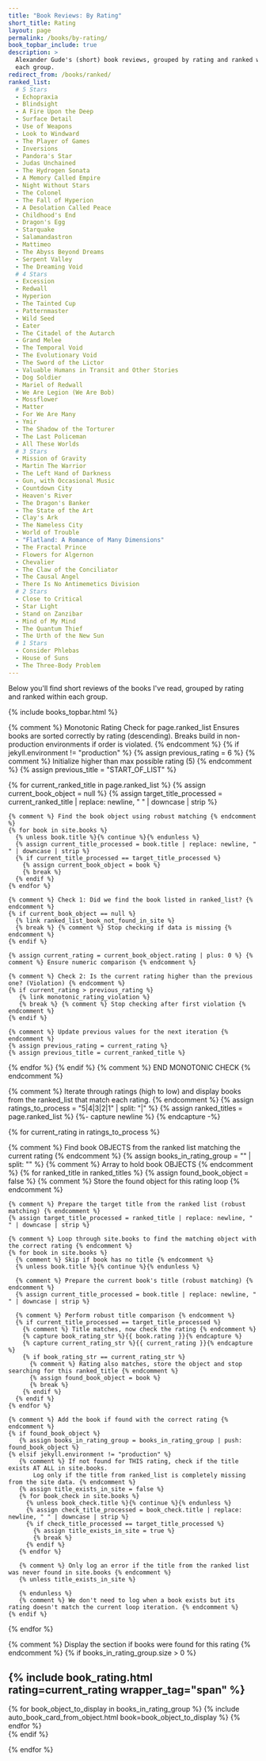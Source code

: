 ```yaml
---
title: "Book Reviews: By Rating"
short_title: Rating
layout: page
permalink: /books/by-rating/
book_topbar_include: true
description: >
  Alexander Gude's (short) book reviews, grouped by rating and ranked within
  each group.
redirect_from: /books/ranked/
ranked_list:
  # 5 Stars
  - Echopraxia
  - Blindsight
  - A Fire Upon the Deep
  - Surface Detail
  - Use of Weapons
  - Look to Windward
  - The Player of Games
  - Inversions
  - Pandora's Star
  - Judas Unchained
  - The Hydrogen Sonata
  - A Memory Called Empire
  - Night Without Stars
  - The Colonel
  - The Fall of Hyperion
  - A Desolation Called Peace
  - Childhood's End
  - Dragon's Egg
  - Starquake
  - Salamandastron
  - Mattimeo
  - The Abyss Beyond Dreams
  - Serpent Valley
  - The Dreaming Void
  # 4 Stars
  - Excession
  - Redwall
  - Hyperion
  - The Tainted Cup
  - Patternmaster
  - Wild Seed
  - Eater
  - The Citadel of the Autarch
  - Grand Melee
  - The Temporal Void
  - The Evolutionary Void
  - The Sword of the Lictor
  - Valuable Humans in Transit and Other Stories
  - Dog Soldier
  - Mariel of Redwall
  - We Are Legion (We Are Bob)
  - Mossflower
  - Matter
  - For We Are Many
  - Ymir
  - The Shadow of the Torturer
  - The Last Policeman
  - All These Worlds
  # 3 Stars
  - Mission of Gravity
  - Martin The Warrior
  - The Left Hand of Darkness
  - Gun, with Occasional Music
  - Countdown City
  - Heaven's River
  - The Dragon's Banker
  - The State of the Art
  - Clay's Ark
  - The Nameless City
  - World of Trouble
  - "Flatland: A Romance of Many Dimensions"
  - The Fractal Prince
  - Flowers for Algernon
  - Chevalier
  - The Claw of the Conciliator
  - The Causal Angel
  - There Is No Antimemetics Division
  # 2 Stars
  - Close to Critical
  - Star Light
  - Stand on Zanzibar
  - Mind of My Mind
  - The Quantum Thief
  - The Urth of the New Sun
  # 1 Stars
  - Consider Phlebas
  - House of Suns
  - The Three-Body Problem
---
```


Below you'll find short reviews of the books I've read, grouped by rating and
ranked within each group.

{% include books_topbar.html %}

{% comment %}
 Monotonic Rating Check for page.ranked_list
 Ensures books are sorted correctly by rating (descending).
 Breaks build in non-production environments if order is violated.
{% endcomment %}
{% if jekyll.environment != "production" %}
  {% assign previous_rating = 6 %} {% comment %} Initialize higher than max possible rating (5) {% endcomment %}
  {% assign previous_title = "START_OF_LIST" %}

  {% for current_ranked_title in page.ranked_list %}
    {% assign current_book_object = null %}
    {% assign target_title_processed = current_ranked_title | replace: newline, " " | downcase | strip %}

    {% comment %} Find the book object using robust matching {% endcomment %}
    {% for book in site.books %}
      {% unless book.title %}{% continue %}{% endunless %}
      {% assign current_title_processed = book.title | replace: newline, " " | downcase | strip %}
      {% if current_title_processed == target_title_processed %}
        {% assign current_book_object = book %}
        {% break %}
      {% endif %}
    {% endfor %}

    {% comment %} Check 1: Did we find the book listed in ranked_list? {% endcomment %}
    {% if current_book_object == null %}
      {% link ranked_list_book_not_found_in_site %}
      {% break %} {% comment %} Stop checking if data is missing {% endcomment %}
    {% endif %}

    {% assign current_rating = current_book_object.rating | plus: 0 %} {% comment %} Ensure numeric comparison {% endcomment %}

    {% comment %} Check 2: Is the current rating higher than the previous one? (Violation) {% endcomment %}
    {% if current_rating > previous_rating %}
       {% link monotonic_rating_violation %}
       {% break %} {% comment %} Stop checking after first violation {% endcomment %}
    {% endif %}

    {% comment %} Update previous values for the next iteration {% endcomment %}
    {% assign previous_rating = current_rating %}
    {% assign previous_title = current_ranked_title %}

  {% endfor %}
{% endif %}
{% comment %} END MONOTONIC CHECK {% endcomment %}

{% comment %}
Iterate through ratings (high to low) and display books
from the ranked_list that match each rating.
{% endcomment %}
{% assign ratings_to_process = "5|4|3|2|1" | split: "|" %}
{% assign ranked_titles = page.ranked_list %}
{%- capture newline %}
{% endcapture -%}

{% for current_rating in ratings_to_process %}

  {% comment %} Find book OBJECTS from the ranked list matching the current rating {% endcomment %}
  {% assign books_in_rating_group = "" | split: "" %} {% comment %} Array to hold book OBJECTS {% endcomment %}
  {% for ranked_title in ranked_titles %}
    {% assign found_book_object = false %} {% comment %} Store the found object for this rating loop {% endcomment %}

    {% comment %} Prepare the target title from the ranked list (robust matching) {% endcomment %}
    {% assign target_title_processed = ranked_title | replace: newline, " " | downcase | strip %}

    {% comment %} Loop through site.books to find the matching object with the correct rating {% endcomment %}
    {% for book in site.books %}
      {% comment %} Skip if book has no title {% endcomment %}
      {% unless book.title %}{% continue %}{% endunless %}

      {% comment %} Prepare the current book's title (robust matching) {% endcomment %}
      {% assign current_title_processed = book.title | replace: newline, " " | downcase | strip %}

      {% comment %} Perform robust title comparison {% endcomment %}
      {% if current_title_processed == target_title_processed %}
        {% comment %} Title matches, now check the rating {% endcomment %}
        {% capture book_rating_str %}{{ book.rating }}{% endcapture %}
        {% capture current_rating_str %}{{ current_rating }}{% endcapture %}
        {% if book_rating_str == current_rating_str %}
          {% comment %} Rating also matches, store the object and stop searching for this ranked_title {% endcomment %}
          {% assign found_book_object = book %}
          {% break %}
        {% endif %}
      {% endif %}
    {% endfor %}

    {% comment %} Add the book if found with the correct rating {% endcomment %}
    {% if found_book_object %}
       {% assign books_in_rating_group = books_in_rating_group | push: found_book_object %}
    {% elsif jekyll.environment != "production" %}
       {% comment %} If not found for THIS rating, check if the title exists AT ALL in site.books.
           Log only if the title from ranked_list is completely missing from the site data. {% endcomment %}
       {% assign title_exists_in_site = false %}
       {% for book_check in site.books %}
         {% unless book_check.title %}{% continue %}{% endunless %}
         {% assign check_title_processed = book_check.title | replace: newline, " " | downcase | strip %}
         {% if check_title_processed == target_title_processed %}
           {% assign title_exists_in_site = true %}
           {% break %}
         {% endif %}
       {% endfor %}

       {% comment %} Only log an error if the title from the ranked list was never found in site.books {% endcomment %}
       {% unless title_exists_in_site %}
<!-- WARNING: RANKED_LIST_TITLE_NOT_FOUND_IN_SITE: Title='{{ ranked_title | escape }}' -->
       {% endunless %}
       {% comment %} We don't need to log when a book exists but its rating doesn't match the current loop iteration. {% endcomment %}
    {% endif %}
  {% endfor %}

  {% comment %} Display the section if books were found for this rating {% endcomment %}
  {% if books_in_rating_group.size > 0 %}
<h2 class="book-list-headline">{% include book_rating.html rating=current_rating wrapper_tag="span" %}</h2>
<div class="card-grid">
      {% for book_object_to_display in books_in_rating_group %}
        {% include auto_book_card_from_object.html book=book_object_to_display %}
      {% endfor %}
</div>
  {% endif %}

{% endfor %}
